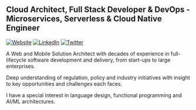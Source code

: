 ## Cloud Architect, Full Stack Developer & DevOps - Microservices, Serverless & Cloud Native Engineer

<a href="https://notyet.com" target="_blank" rel="noopener noreferrer">![Website](https://img.shields.io/badge/Website-inactive.svg?style=for-the-badge&logo=Windows%20Terminal)</a>
<a href="https://www.linkedin.com/in/teopeurt" target="_blank" rel="noopener noreferrer">![LinkedIn](https://img.shields.io/badge/LinkedIn-informational.svg?style=for-the-badge&logo=linkedin)</a>
<a href="https://twitter.com/teopeurt" target="_blank" rel="noopener noreferrer">![Twitter](https://img.shields.io/badge/Twitter-9cf.svg?style=for-the-badge&logo=Twitter)</a>

A Web and Mobile Solution Architect with decades of experience in full-lifecycle software development and delivery, from start-ups to large enterprises.

Deep understanding of regulation, policy and industry initiatives with insight to key opportunities and challenges each faces.

I have a special interest in language design, functional programming and AI/ML architectures.
